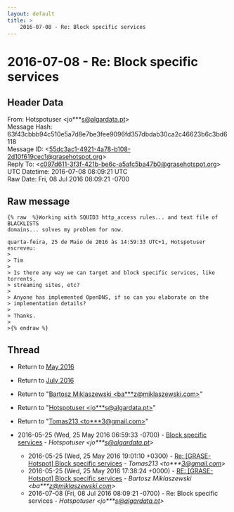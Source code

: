 ```yaml
---
layout: default
title: >
    2016-07-08 - Re: Block specific services
---
```


# 2016-07-08 - Re: Block specific services

## Header Data

From: Hotspotuser \<jo***s@algardata.pt\><br>
Message Hash: 63f43cbbb94c510e5a7d8e7be3fee9096fd357dbdab30ca2c46623b6c3bd6118<br>
Message ID: \<55dc3ac1-4921-4a78-b108-2d10f619cec1@grasehotspot.org\><br>
Reply To: \<c097d611-3f3f-421b-be6c-a5afc5ba47b0@grasehotspot.org\><br>
UTC Datetime: 2016-07-08 08:09:21 UTC<br>
Raw Date: Fri, 08 Jul 2016 08:09:21 -0700<br>

## Raw message

```
{% raw  %}Working with SQUID3 http_access rules... and text file of BLACKLISTS 
domains... solves my problem for now.

quarta-feira, 25 de Maio de 2016 às 14:59:33 UTC+1, Hotspotuser escreveu:
>
> Tim
>
> Is there any way we can target and block specific services, like torrents, 
> streaming sites, etc?
>
> Anyone has implemented OpenDNS, if so can you elaborate on the 
> implementation details?
>
> Thanks.
>
>{% endraw %}
```

## Thread

+ Return to [May 2016](/archive/2016/05)
+ Return to [July 2016](/archive/2016/07)

+ Return to "[Bartosz Miklaszewski <ba***z<span>@</span>miklaszewski.com>](/authors/ba___z_at_miklaszewski_com)"
+ Return to "[Hotspotuser <jo***s<span>@</span>algardata.pt>](/authors/jo___s_at_algardata_pt)"
+ Return to "[Tomas213 <to***3<span>@</span>gmail.com>](/authors/to___3_at_gmail_com)"

+ 2016-05-25 (Wed, 25 May 2016 06:59:33 -0700) - [Block specific services](/archive/2016/05/52ef104e9ccaa8509e41db8d2bac023991a4926b30118e118c34991ab2273b5c) - _Hotspotuser \<jo***s@algardata.pt\>_
  + 2016-05-25 (Wed, 25 May 2016 19:01:10 +0300) - [Re: [GRASE-Hotspot] Block specific services](/archive/2016/05/a753c931d6f8f05253aa1a9177ab865828f24674d6a8b65653c29309fc3fe134) - _Tomas213 \<to***3@gmail.com\>_
  + 2016-05-25 (Wed, 25 May 2016 17:38:24 +0000) - [RE: [GRASE-Hotspot] Block specific services](/archive/2016/05/8eaa8134b1c73c453c6d3b11c107472c94f761daff1f452f5aeeeec90d6b91db) - _Bartosz Miklaszewski \<ba***z@miklaszewski.com\>_
  + 2016-07-08 (Fri, 08 Jul 2016 08:09:21 -0700) - Re: Block specific services - _Hotspotuser \<jo***s@algardata.pt\>_

